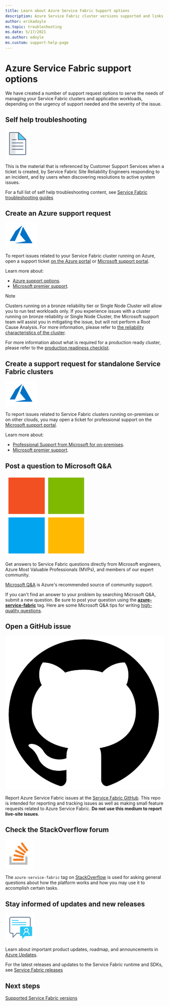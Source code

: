 ```yaml
---
title: Learn about Azure Service Fabric Support options 
description: Azure Service Fabric cluster versions supported and links to file support tickets
author: erikadoyle
ms.topic: troubleshooting
ms.date: 5/17/2021
ms.author: edoyle
ms.custom: support-help-page
---
```

# Azure Service Fabric support options

We have created a number of support request options to serve the needs of managing your Service Fabric clusters and application workloads, depending on the urgency of support needed and the severity of the issue.

## Self help troubleshooting
<div class='icon is-large'>
    <img alt='Self help content' src='./media/logos/doc-logo.png'>
</div>

This is the material that is referenced by Customer Support Services when a ticket is created, by Service Fabric Site Reliability Engineers responding to an incident, and by users when discovering resolutions to active system issues.

For a full list of self help troubleshooting content, see [Service Fabric troubleshooting guides](https://github.com/Azure/Service-Fabric-Troubleshooting-Guides)

## Create an Azure support request
<div class='icon is-large'>
    <img alt='Azure support' src='./media/logos/azure-logo.png'>
</div>

To report issues related to your Service Fabric cluster running on Azure, open a support ticket [on the Azure portal](https://ms.portal.azure.com/#blade/Microsoft_Azure_Support/HelpAndSupportBlade/overview)
or [Microsoft support portal](https://support.microsoft.com/oas/default.aspx?prid=16146).

Learn more about:

- [Azure support options](https://azure.microsoft.com/support/plans/?b=16.44).
- [Microsoft premier support](https://support.microsoft.com/premier).

> [!Note]
> Clusters running on a bronze reliability tier or Single Node Cluster will allow you to run test workloads only. If you experience issues with a cluster running on bronze reliability or Single Node Cluster, the Microsoft support team will assist you in mitigating the issue, but will not perform a Root Cause Analysis. For more information, please refer to [the reliability characteristics of the cluster](./service-fabric-cluster-capacity.md#reliability-characteristics-of-the-cluster).
>
> For more information about what is required for a production ready cluster, please refer to the [production readiness checklist](./service-fabric-production-readiness-checklist.md).

<a id="getlivesitesupportonprem"></a>

## Create a support request for standalone Service Fabric clusters
<div class='icon is-large'>
    <img alt='Azure support' src='./media/logos/azure-logo.png'>
</div>

To report issues related to Service Fabric clusters running on-premises or on other clouds, you may open a ticket for professional support on the [Microsoft support portal](https://portal.azure.com/#blade/Microsoft_Azure_Support/HelpAndSupportBlade/overview).

Learn more about:

- [Professional Support from Microsoft for on-premises](https://support.microsoft.com/en-us/gp/offerprophone?wa=wsignin1.0).
- [Microsoft premier support](https://support.microsoft.com/en-us/premier).

## Post a question to Microsoft Q&A
<div class='icon is-large'>
    <img alt='Microsoft Q&A' src='./media/logos/microsoft-logo.png'>
</div>   

Get answers to Service Fabric questions directly from Microsoft engineers, Azure Most Valuable Professionals (MVPs), and members of our expert community.

[Microsoft Q&A](/answers/topics/azure-service-fabric.html) is Azure's recommended source of community support.

If you can't find an answer to your problem by searching Microsoft Q&A, submit a new question. Be sure to post your question using the [**azure-service-fabric**](/answers/topics/azure-service-fabric.html) tag. Here are some Microsoft Q&A tips for writing [high-quality questions](/answers/articles/24951/how-to-write-a-quality-question.html).

## Open a GitHub issue
<div class='icon is-large'>
    <img alt='GitHub-image' src='./media/logos/github-logo.png'>
</div>

Report Azure Service Fabric issues at the [Service Fabric GitHub](https://github.com/microsoft/service-fabric/issues). This repo is intended for reporting and tracking issues as well as making small feature requests related to Azure Service Fabric. **Do not use this medium to report live-site issues**.

## Check the StackOverflow forum
<div class='icon is-large'>
    <img alt='Stack Overflow' src='./media/logos/stack-overflow-logo.png'>
</div>

The `azure-service-fabric` tag on [StackOverflow][stackoverflow] is used for asking general questions about how the platform works and how you may use it to accomplish certain tasks.

## Stay informed of updates and new releases

<div class='icon is-large'>
    <img alt='Stay informed' src='./media/logos/updates-logo.png'>
</div>

Learn about important product updates, roadmap, and announcements in [Azure Updates](https://azure.microsoft.com/updates/?product=service-fabric).

For the latest releases and updates to the Service Fabric runtime and SDKs, see [Service Fabric releases](release-notes.md)



## Next steps

[Supported Service Fabric versions](service-fabric-versions.md)

<!--references-->
[Microsoft Q&A question page]: /answers/topics/azure-service-fabric.html
[stackoverflow]: https://stackoverflow.com/questions/tagged/azure-service-fabric
[uservoice-forum]: https://feedback.azure.com/forums/293901-service-fabric
[acom-docs]: ./index.yml
[sample-repos]: /samples/browse/?products=azure